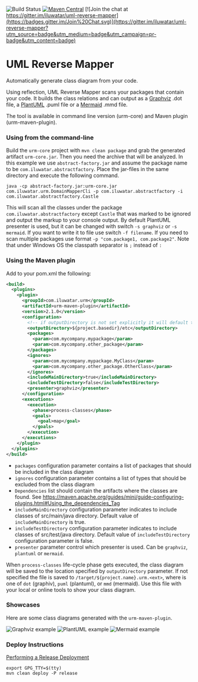 ![Build Status](https://github.com/iluwatar/uml-reverse-mapper/actions/workflows/maven-ci.yml/badge.svg)
[![Maven Central](https://maven-badges.herokuapp.com/maven-central/com.iluwatar.urm/urm-maven-plugin/badge.svg)](https://maven-badges.herokuapp.com/maven-central/com.iluwatar.urm/urm-maven-plugin/)
[![Join the chat at https://gitter.im/iluwatar/uml-reverse-mapper](https://badges.gitter.im/Join%20Chat.svg)](https://gitter.im/iluwatar/uml-reverse-mapper?utm_source=badge&utm_medium=badge&utm_campaign=pr-badge&utm_content=badge)


# UML Reverse Mapper

Automatically generate class diagram from your code.

Using reflection, UML Reverse Mapper scans your packages that contain your code. It builds the class relations and can output as a [Graphviz](https://www.graphviz.org/) .dot file, a [PlantUML](http://www.plantuml.com/) .puml file or a [Mermaid](https://mermaid-js.github.io/mermaid/#/)  .mmd file.

The tool is available in command line version (urm-core) and Maven plugin (urm-maven-plugin).

### Using from the command-line

Build the `urm-core` project with `mvn clean package` and grab the generated artifact `urm-core.jar`. Then you need the archive that will be analyzed. In this example we use `abstract-factory.jar` and assume the package name to be `com.iluwatar.abstractfactory`. Place the jar-files in the same directory and execute the following command.

    java -cp abstract-factory.jar:urm-core.jar com.iluwatar.urm.DomainMapperCli -p com.iluwatar.abstractfactory -i com.iluwatar.abstractfactory.Castle

This will scan all the classes under the package `com.iluwatar.abstractfactory` except `Castle` that was marked to be ignored and output the markup to your console output. By default PlantUML presenter is used, but it can be changed with switch `-s graphviz` or `-s mermaid`. If you want to write it to file use switch `-f filename`. If you need to scan multiple packages use format `-p "com.package1, com.package2"`. Note that under Windows OS the classpath separator is `;` instead of `:`

### Using the Maven plugin

Add to your pom.xml the following:
```xml
<build>
  <plugins>
    <plugin>
      <groupId>com.iluwatar.urm</groupId>
      <artifactId>urm-maven-plugin</artifactId>
      <version>2.1.0</version>
      <configuration>
        <!-- if outputDirectory is not set explicitly it will default to your build dir -->
        <outputDirectory>${project.basedir}/etc</outputDirectory>
        <packages>
          <param>com.mycompany.mypackage</param>
          <param>com.mycompany.other_package</param>
        </packages>
        <ignores>
          <param>com.mycompany.mypackage.MyClass</param>
          <param>com.mycompany.other_package.OtherClass</param>
        </ignores>
        <includeMainDirectory>true</includeMainDirectory>
        <includeTestDirectory>false</includeTestDirectory>
        <presenter>graphviz</presenter>
      </configuration>
      <executions>
        <execution>
          <phase>process-classes</phase>
          <goals>
            <goal>map</goal>
          </goals>
        </execution>
      </executions>
    </plugin>
  </plugins>
</build>
```

- `packages` configuration parameter contains a list of packages that should be included in the class
diagram 
- `ignores` configuration parameter contains a list of types that should be excluded from the class
diagram
- `Dependencies` list should contain the artifacts where the classes are found. See https://maven.apache.org/guides/mini/guide-configuring-plugins.html#Using_the_dependencies_Tag
- `includeMainDirectory` configuration parameter indicates to include classes of src/main/java 
directory. Default value of `includeMainDirectory` is true. 
- `includeTestDirectory` configuration parameter indicates to include classes of src/test/java 
directory. Default value of `includeTestDirectory` configuration parameter is false.
- `presenter` parameter control which presenter is used. Can be `graphviz`, `plantuml` or `mermaid`.

When `process-classes` life-cycle phase gets executed, the class diagram will be saved to the location specified by `outputDirectory` parameter. If not specified the file is saved
to `/target/${project.name}.urm.<ext>`, where <ext> is one of `dot` (graphiv), `puml` (plantuml), or `mmd` (mermaid). Use this file with your local
or online tools to show your class diagram.

### Showcases

Here are some class diagrams generated with the `urm-maven-plugin`.

![Graphviz example](examples/graphviz-example.png "Graphviz example")
![PlantUML example](examples/plantuml-example.png "PlantUML example")
![Mermaid example](examples/mermaid-example.png "Mermaid example")

### Deploy Instructions

[Performing a Release Deployment](http://central.sonatype.org/pages/apache-maven.html#performing-a-release-deployment)

```
export GPG_TTY=$(tty)
mvn clean deploy -P release
```
